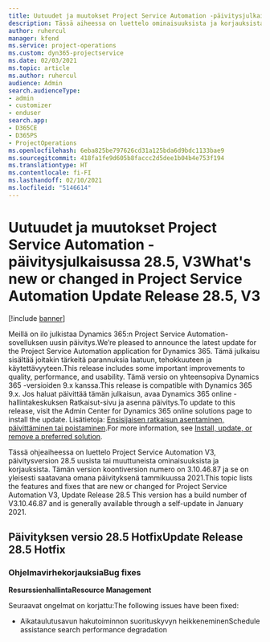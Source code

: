 ```yaml
---
title: Uutuudet ja muutokset Project Service Automation -päivitysjulkaisussa 28.5, Hotfix, V3
description: Tässä aiheessa on luettelo ominaisuuksista ja korjauksista Project Service Automationin Päivitysjulkaisussa 28.5 Hotfix, V3.
author: ruhercul
manager: kfend
ms.service: project-operations
ms.custom: dyn365-projectservice
ms.date: 02/03/2021
ms.topic: article
ms.author: ruhercul
audience: Admin
search.audienceType:
- admin
- customizer
- enduser
search.app:
- D365CE
- D365PS
- ProjectOperations
ms.openlocfilehash: 6eba825be797626cd31a125bda6d9bdc1133bae9
ms.sourcegitcommit: 418fa1fe9d605b8faccc2d5dee1b04b4e753f194
ms.translationtype: HT
ms.contentlocale: fi-FI
ms.lasthandoff: 02/10/2021
ms.locfileid: "5146614"
---
```

# <a name="whats-new-or-changed-in-project-service-automation-update-release-285-v3"></a><span data-ttu-id="8e173-103">Uutuudet ja muutokset Project Service Automation -päivitysjulkaisussa 28.5, V3</span><span class="sxs-lookup"><span data-stu-id="8e173-103">What's new or changed in Project Service Automation Update Release 28.5, V3</span></span>

[!include [banner](../includes/psa-now-project-operations.md)]

<span data-ttu-id="8e173-104">Meillä on ilo julkistaa Dynamics 365:n Project Service Automation-sovelluksen uusin päivitys.</span><span class="sxs-lookup"><span data-stu-id="8e173-104">We’re pleased to announce the latest update for the Project Service Automation application for Dynamics 365.</span></span> <span data-ttu-id="8e173-105">Tämä julkaisu sisältää joitakin tärkeitä parannuksia laatuun, tehokkuuteen ja käytettävyyteen.</span><span class="sxs-lookup"><span data-stu-id="8e173-105">This release includes some important improvements to quality, performance, and usability.</span></span> <span data-ttu-id="8e173-106">Tämä versio on yhteensopiva Dynamics 365 -versioiden 9.x kanssa.</span><span class="sxs-lookup"><span data-stu-id="8e173-106">This release is compatible with Dynamics 365 9.x.</span></span> <span data-ttu-id="8e173-107">Jos haluat päivittää tämän julkaisun, avaa Dynamics 365 online -hallintakeskuksen Ratkaisut-sivu ja asenna päivitys.</span><span class="sxs-lookup"><span data-stu-id="8e173-107">To update to this release, visit the Admin Center for Dynamics 365 online solutions page to install the update.</span></span> <span data-ttu-id="8e173-108">Lisätietoja: [Ensisijaisen ratkaisun asentaminen, päivittäminen tai poistaminen](https://docs.microsoft.com/power-platform/admin/install-remove-preferred-solution).</span><span class="sxs-lookup"><span data-stu-id="8e173-108">For more information, see [Install, update, or remove a preferred solution](https://docs.microsoft.com/power-platform/admin/install-remove-preferred-solution).</span></span>

<span data-ttu-id="8e173-109">Tässä ohjeaiheessa on luettelo Project Service Automation V3, päivitysversion 28.5 uusista tai muuttuneista ominaisuuksista ja korjauksista. Tämän version koontiversion numero on 3.10.46.87 ja se on yleisesti saatavana omana päivityksenä tammikuussa 2021.</span><span class="sxs-lookup"><span data-stu-id="8e173-109">This topic lists the features and fixes that are new or changed for Project Service Automation V3, Update Release 28.5 This version has a build number of V3.10.46.87 and is generally available through a self-update in January 2021.</span></span>

## <a name="update-release-285-hotfix"></a><span data-ttu-id="8e173-110">Päivityksen versio 28.5 Hotfix</span><span class="sxs-lookup"><span data-stu-id="8e173-110">Update Release 28.5 Hotfix</span></span>

### <a name="bug-fixes"></a><span data-ttu-id="8e173-111">Ohjelmavirhekorjauksia</span><span class="sxs-lookup"><span data-stu-id="8e173-111">Bug fixes</span></span>

<span data-ttu-id="8e173-112">**Resurssienhallinta**</span><span class="sxs-lookup"><span data-stu-id="8e173-112">**Resource Management**</span></span>

<span data-ttu-id="8e173-113">Seuraavat ongelmat on korjattu:</span><span class="sxs-lookup"><span data-stu-id="8e173-113">The following issues have been fixed:</span></span>

- <span data-ttu-id="8e173-114">Aikataulutusavun hakutoiminnon suorituskyvyn heikkeneminen</span><span class="sxs-lookup"><span data-stu-id="8e173-114">Schedule assistance search performance degradation</span></span>

